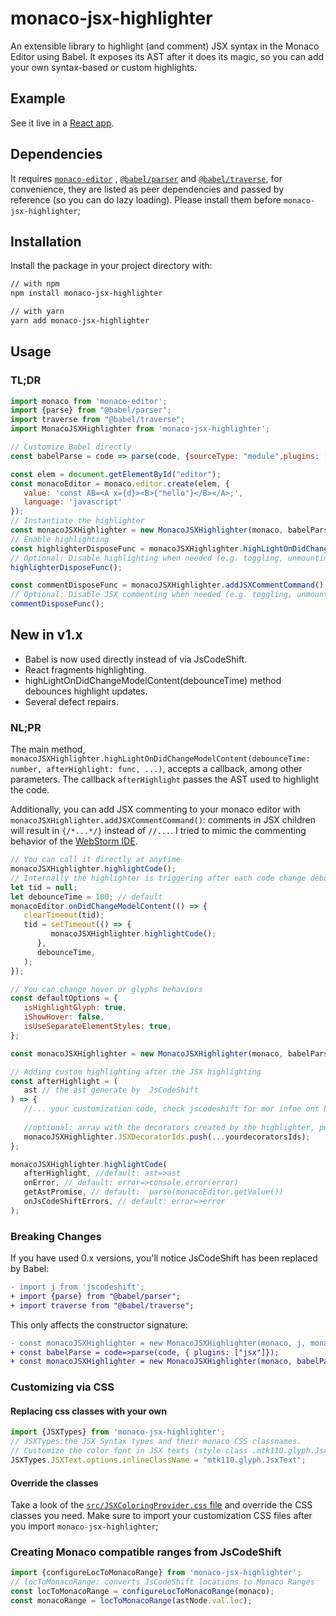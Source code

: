 # monaco-jsx-highlighter

An extensible library to highlight (and comment) JSX syntax in the Monaco Editor
using Babel. It exposes its AST after it does its magic, so you can add your own syntax-based or custom
highlights.

## Example

See it live in a [React app](https://codesandbox.io/s/monaco-editor-react-with-jsx-highlighting-and-commenting-v1-urce8?file=/src/index.js).

## Dependencies

It requires [`monaco-editor`](https://www.npmjs.com/package/monaco-editor)
, [`@babel/parser`](https://www.npmjs.com/package/@babel/parser)
and [`@babel/traverse`](https://www.npmjs.com/package/@babel/traverse), for
convenience, they are listed as peer dependencies and passed by reference (so
you can do lazy loading). Please install them before `monaco-jsx-highlighter`;

## Installation

Install the package in your project directory with:

```sh
// with npm
npm install monaco-jsx-highlighter

// with yarn
yarn add monaco-jsx-highlighter
```

## Usage

### TL;DR

```js
import monaco from 'monaco-editor';
import {parse} from "@babel/parser";
import traverse from "@babel/traverse";
import MonacoJSXHighlighter from 'monaco-jsx-highlighter';

// Customize Babel directly
const babelParse = code => parse(code, {sourceType: "module",plugins: ["jsx"]});

const elem = document.getElementById("editor");
const monacoEditor = monaco.editor.create(elem, {
   value: 'const AB=<A x={d}><B>{"hello"}</B></A>;',
   language: 'javascript'
});
// Instantiate the highlighter
const monacoJSXHighlighter = new MonacoJSXHighlighter(monaco, babelParse, traverse, monacoEditor);
// Enable highlighting
const highlighterDisposeFunc = monacoJSXHighlighter.highLightOnDidChangeModelContent(100); // debounceTime default
// Optional: Disable highlighting when needed (e.g. toggling, unmounting, pausing)
highlighterDisposeFunc();

const commentDisposeFunc = monacoJSXHighlighter.addJSXCommentCommand();
// Optional: Disable JSX commenting when needed (e.g. toggling, unmounting, pausing)
commentDisposeFunc();
```

## New in v1.x

- Babel is now used directly instead of via JsCodeShift.
- React fragments highlighting.
- highLightOnDidChangeModelContent(debounceTime) method debounces highlight
  updates.
- Several defect repairs.

### NL;PR

The main method, `monacoJSXHighlighter.highLightOnDidChangeModelContent(debounceTime: number, afterHighlight: func, ...)`, accepts a callback, among other parameters. The callback `afterHighlight`
passes the AST used to highlight the code.

Additionally, you can add JSX commenting to your monaco editor with
`monacoJSXHighlighter.addJSXCommentCommand()`:
comments in JSX children will result in `{/*...*/}` instead of `//...`. I tried
to mimic the commenting behavior of
the [WebStorm IDE](https://www.jetbrains.com/webstorm/).

```js
// You can call it directly at anytime
monacoJSXHighlighter.highlightCode();
// Internally the highlighter is triggering after each code change debounced
let tid = null;
let debounceTime = 100; // default
monacoEditor.onDidChangeModelContent(() => {
   clearTimeout(tid);
   tid = setTimeout(() => {
         monacoJSXHighlighter.highlightCode();
      },
      debounceTime,
   );
});

// You can change hover or glyphs behaviors
const defaultOptions = {
   isHighlightGlyph: true,
   iShowHover: false,
   isUseSeparateElementStyles: true,
};

const monacoJSXHighlighter = new MonacoJSXHighlighter(monaco, babelParse, traverse, monacoEditor, defaultOptions);

// Adding custom highlighting after the JSX highlighting
const afterHighlight = (
   ast // the ast generate by  JsCodeShift
) => {
   //... your customization code, check jscodeshift for mor infoe ont he ast
   
   //optional: array with the decorators created by the highlighter, push your decorator ids to this array
   monacoJSXHighlighter.JSXDecoratorIds.push(...yourdecoratorsIds);
};

monacoJSXHighlighter.highlightCode(
   afterHighlight, //default: ast=>ast
   onError, // default: error=>console.error(error)
   getAstPromise, // default:  parse(monacoEditor.getValue())
   onJsCodeShiftErrors, // default: error=>error
);
```

### Breaking Changes

If you have used 0.x versions, you'll notice JsCodeShift has been replaced by
Babel:

```diff
- import j from 'jscodeshift';
+ import {parse} from "@babel/parser";
+ import traverse from "@babel/traverse";
```

This only affects the constructor signature:

```diff
- const monacoJSXHighlighter = new MonacoJSXHighlighter(monaco, j, monacoEditor, defaultOptions);
+ const babelParse = code=>parse(code, { plugins: ["jsx"]});
+ const monacoJSXHighlighter = new MonacoJSXHighlighter(monaco, babelParse, traverse, monacoEditor);
```

### Customizing via CSS

#### Replacing css classes with your own

```js
import {JSXTypes} from 'monaco-jsx-highlighter';
// JSXTypes:the JSX Syntax types and their monaco CSS classnames.
// Customize the color font in JSX texts (style class .mtk110.glyph.JsxText from one of your css files)
JSXTypes.JSXText.options.inlineClassName = "mtk110.glyph.JsxText";
```

#### Override the classes

Take a look of
the [`src/JSXColoringProvider.css` file](https://github.com/luminaxster/syntax-highlighter/blob/master/src/MonacoJSXHighlighter.css)
and override the CSS classes you need. Make sure to import your customization
CSS files after you import `monaco-jsx-highlighter`;

### Creating Monaco compatible ranges from JsCodeShift

```js
import {configureLocToMonacoRange} from 'monaco-jsx-highlighter';
// locToMonacoRange: converts JsCodeShift locations to Monaco Ranges
const locToMonacoRange = configureLocToMonacoRange(monaco);
const monacoRange = locToMonacoRange(astNode.val.loc);
```
